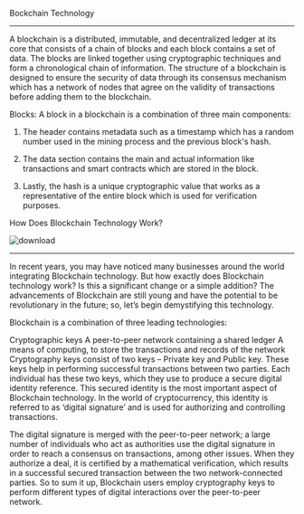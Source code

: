 Bockchain Technology

--------------------------------------------------------

A blockchain is a distributed, immutable, and decentralized ledger at its core that consists of a chain of blocks and each block contains a set of data. The blocks are linked together using cryptographic techniques and form a chronological chain of information. The structure of a blockchain is designed to ensure the security of data through its consensus mechanism which has a network of nodes that agree on the validity of transactions before adding them to the blockchain.

Blocks:
A block in a blockchain is a combination of three main components: 

1. The header contains metadata such as a timestamp which has a random number used in the mining process and the previous block's hash. 

2. The data section contains the main and actual information like transactions and smart contracts which are stored in the block. 

3. Lastly, the hash is a unique cryptographic value that works as a representative of the entire block which is used for verification purposes.

How Does Blockchain Technology Work?

![download](https://github.com/Mosesomo/Blockchain/assets/107793010/9af2b33e-5d78-4384-947f-99817026ce0c)

-------------------------------------------------
In recent years, you may have noticed many businesses around the world integrating Blockchain technology. But how exactly does Blockchain technology work? Is this a significant change or a simple addition? The advancements of Blockchain are still young and have the potential to be revolutionary in the future; so, let’s begin demystifying this technology.

Blockchain is a combination of three leading technologies:

Cryptographic keys
A peer-to-peer network containing a shared ledger
A means of computing, to store the transactions and records of the network
Cryptography keys consist of two keys – Private key and Public key. These keys help in performing successful transactions between two parties. Each individual has these two keys, which they use to produce a secure digital identity reference. This secured identity is the most important aspect of Blockchain technology. In the world of cryptocurrency, this identity is referred to as ‘digital signature’ and is used for authorizing and controlling transactions.

The digital signature is merged with the peer-to-peer network; a large number of individuals who act as authorities use the digital signature in order to reach a consensus on transactions, among other issues. When they authorize a deal, it is certified by a mathematical verification, which results in a successful secured transaction between the two network-connected parties. So to sum it up, Blockchain users employ cryptography keys to perform different types of digital interactions over the peer-to-peer network.

